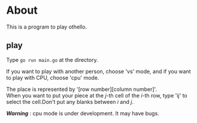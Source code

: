 # About
This is a program to play othello.

## play
Type `go run main.go` at the directory.   

If you want to play with another person, choose 'vs' mode, and if you want to play
with CPU, choose 'cpu' mode.

The place is represented by  '[row number][column number]'.<br>
When you want to put your piece at the _j_-th cell of the _i_-th row, type
 'ij' to select the cell.Don't put any blanks between _i_ and _j_.

**_Warning_** : cpu mode is under development. It may have bugs. 